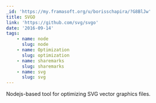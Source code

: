 ```yaml
---
_id: 'https://my.framasoft.org/u/borisschapira/?G8BlJw'
title: SVGO
link: 'https://github.com/svg/svgo'
date: '2016-09-14'
tags:
    - name: node
      slug: node
    - name: Optimization
      slug: optimization
    - name: sharemarks
      slug: sharemarks
    - name: svg
      slug: svg
---
```


<div class="markdown"><p>Nodejs-based tool for optimizing SVG vector graphics files.
</p></div>
